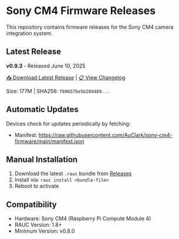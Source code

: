 # Sony CM4 Firmware Releases

This repository contains firmware releases for the Sony CM4 camera integration system.

## Latest Release

**v0.9.3** - Released June 10, 2025

[📥 Download Latest Release](https://github.com/AuClark/sony-cm4-firmware/releases/tag/v0.9.3) | [📋 View Changelog](https://github.com/AuClark/sony-cm4-firmware/releases/tag/v0.9.3)

Size: 177M | SHA256: `f89657be5b20d489...`

## Automatic Updates

Devices check for updates periodically by fetching:
- Manifest: https://raw.githubusercontent.com/AuClark/sony-cm4-firmware/main/manifest.json

## Manual Installation

1. Download the latest `.rauc` bundle from [Releases](https://github.com/AuClark/sony-cm4-firmware/releases)
2. Install via: `rauc install <bundle-file>`
3. Reboot to activate

## Compatibility

- Hardware: Sony CM4 (Raspberry Pi Compute Module 4)
- RAUC Version: 1.8+
- Minimum Version: v0.8.0
